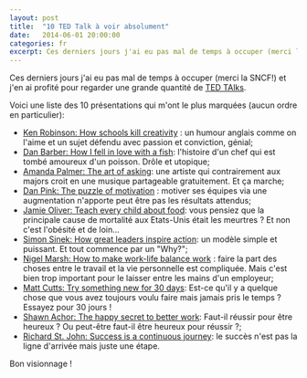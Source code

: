 ```yaml
---
layout: post
title:  "10 TED Talk à voir absolument"
date:   2014-06-01 20:00:00
categories: fr
excerpt: Ces derniers jours j'ai eu pas mal de temps à occuper (merci la SNCF!) et j'en ai profité pour regarder une grande quantité de TED TAlks
---
```


Ces derniers jours j'ai eu pas mal de temps à occuper (merci la SNCF!) et j'en ai profité pour regarder une grande quantité de [TED TAlks](http://www.ted.com/).

Voici une liste des 10 présentations qui m'ont le plus marquées (aucun ordre en particulier):

* [Ken Robinson: How schools kill creativity](http://www.ted.com/talks/ken_robinson_says_schools_kill_creativity) : un  humour anglais comme on l'aime et un sujet défendu avec passion et conviction, génial;
* [Dan Barber: How I fell in love with a fish](http://www.ted.com/talks/dan_barber_how_i_fell_in_love_with_a_fish): l'histoire d'un chef qui est tombé amoureux d'un poisson. Drôle et utopique;
* [Amanda Palmer: The art of asking](http://www.ted.com/talks/amanda_palmer_the_art_of_asking): une artiste qui contrairement aux majors croit en une musique partageable gratuitement. Et ça marche;
* [Dan Pink: The puzzle of motivation](http://www.ted.com/talks/dan_pink_on_motivation) : motiver ses équipes via une augmentation n'apporte peut être pas les résultats attendus;
* [Jamie Oliver: Teach every child about food](http://www.ted.com/talks/jamie_oliver): vous pensiez que la principale cause de mortalité aux Etats-Unis était les meurtres ? Et non c'est l'obésité et de loin...
* [Simon Sinek: How great leaders inspire action](http://www.ted.com/talks/simon_sinek_how_great_leaders_inspire_action): un modèle simple et puissant. Et tout commence par un "Why?";
* [Nigel Marsh: How to make work-life balance work](http://www.ted.com/talks/nigel_marsh_how_to_make_work_life_balance_work) : faire la part des choses entre le travail et la vie personnelle est compliquée. Mais c'est bien trop important pour le laisser entre les mains d'un employeur;
* [Matt Cutts: Try something new for 30 days](http://www.ted.com/talks/matt_cutts_try_something_new_for_30_days): Est-ce qu'il y a quelque chose que vous avez toujours voulu faire mais jamais pris le temps ? Essayez pour 30 jours !
* [Shawn Achor: The happy secret to better work](http://www.ted.com/talks/shawn_achor_the_happy_secret_to_better_work): Faut-il réussir pour être heureux ? Ou peut-être faut-il être heureux pour réussir ?;
* [Richard St. John: Success is a continuous journey](http://www.ted.com/talks/richard_st_john_success_is_a_continuous_journey): le succès n'est pas la ligne d'arrivée mais juste une étape.

Bon visionnage !
